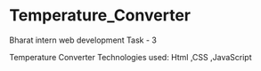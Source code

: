 # Temperature_Converter
Bharat intern web development Task - 3 


Temperature Converter 
Technologies used: Html ,CSS ,JavaScript
